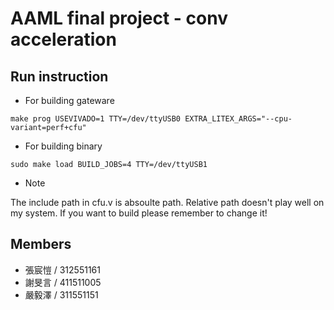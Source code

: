 # AAML final project - conv acceleration

## Run instruction

- For building gateware
```
make prog USEVIVADO=1 TTY=/dev/ttyUSB0 EXTRA_LITEX_ARGS="--cpu-variant=perf+cfu"
```

- For building binary
```
sudo make load BUILD_JOBS=4 TTY=/dev/ttyUSB1
```

- Note

The include path in cfu.v is absoulte path. Relative path doesn't play well on my system. If you want to build please remember to change it!

## Members

- 張宸愷 / 312551161
- 謝旻言 / 411511005
- 嚴毅澤 / 311551151

